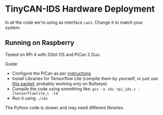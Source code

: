 # TinyCAN-IDS Hardware Deployment

In all the code we're using as interface `can1`. Change it to match your system. 

## Running on Raspberry 
Tested on RPi 4 with 32bit OS and PiCan 2 Duo.

Guide:
- Configure the PiCan as per [instructions](https://copperhilltech.com/blog/pican2-pican3-and-picanm-driver-installation-for-raspberry-pi/)
- Install Libraries for Tensorflow Lite (compile them by yourself, or just use [this packet](https://github.com/prepkg/tensorflow-lite-raspberrypi), probably working only on Bullseye)
- Compile the code using something like: ```gcc -o ids rpi_ids.c -ltensorflowlite_c -lm``` 
- Run it using ```./ids```

The Python code is slower and may need different libraries.